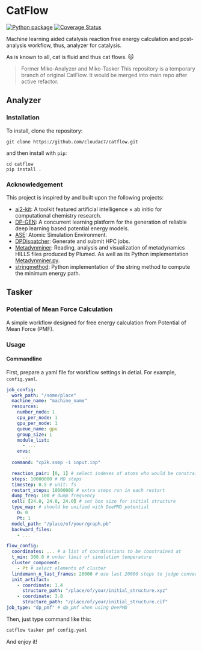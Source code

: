 # CatFlow

[![Python package](https://github.com/Cloudac7/CatFlow/actions/workflows/ci.yml/badge.svg)](https://github.com/Cloudac7/CatFlow/actions/workflows/ci.yml)
[![Coverage Status](https://coveralls.io/repos/github/Cloudac7/CatFlow/badge.svg?branch=master)](https://coveralls.io/github/Cloudac7/CatFlow?branch=master)


Machine learning aided catalysis reaction free energy calculation and post-analysis workflow, thus, analyzer for catalysis.

As is known to all, cat is fluid and thus cat flows. 🐱

> Former Miko-Analyzer and Miko-Tasker
> This repository is a temporary branch of original CatFlow.
> It would be merged into main repo after active refactor.

## Analyzer

### Installation

To install, clone the repository:

```
git clone https://github.com/cloudac7/catflow.git
```

and then install with `pip`:

```
cd catflow
pip install .
```

### Acknowledgement
This project is inspired by and built upon the following projects:
- [ai2-kit](https://github.com/chenggroup/ai2-kit): A toolkit featured artificial intelligence × ab initio for computational chemistry research.
- [DP-GEN](https://github.com/deepmodeling/dpgen): A concurrent learning platform for the generation of reliable deep learning based potential energy models.
- [ASE](https://wiki.fysik.dtu.dk/ase/): Atomic Simulation Environment.
- [DPDispatcher](https://github.com/deepmodeling/dpdispatcher): Generate and submit HPC jobs.
- [Metadynminer](https://github.com/spiwokv/metadynminer): Reading, analysis and visualization of metadynamics HILLS files produced by Plumed. As well as its Python implementation [Metadynminer.py](https://github.com/Jan8be/metadynminer.py).
- [stringmethod](https://github.com/apallath/stringmethod): Python implementation of the string method to compute the minimum energy path.

## Tasker

### Potential of Mean Force Calculation

A simple workflow designed for free energy calculation from Potential of Mean Force (PMF).

### Usage

#### Commandline

First, prepare a yaml file for workflow settings in detial. For example, `config.yaml`.


```yaml
job_config:
  work_path: "/some/place"
  machine_name: "machine_name"
  resources:
    number_node: 1
    cpu_per_node: 1
    gpu_per_node: 1
    queue_name: gpu
    group_size: 1
    module_list:
      - ...
    envs:
      ...
  command: "cp2k.ssmp -i input.inp"

  reaction_pair: [0, 1] # select indexes of atoms who would be constrained
  steps: 10000000 # MD steps
  timestep: 0.5 # unit: fs
  restart_steps: 10000000 # extra steps run in each restart
  dump_freq: 100 # dump frequency
  cell: [24.0, 24.0, 24.0] # set box size for initial structure
  type_map: # should be unified with DeePMD potential
    O: 0
    Pt: 1
  model_path: "/place/of/your/graph.pb"
  backward_files:
    - ...

flow_config:
  coordinates: ... # a list of coordinations to be constrained at
  t_min: 300.0 # under limit of simulation temperature
  cluster_component:
    - Pt # select elements of cluster
  lindemann_n_last_frames: 20000 # use last 20000 steps to judge convergence by calculate Lindemann index
  init_artifact:
    - coordinate: 1.4
      structure_path: "/place/of/your/initial_structure.xyz"
    - coordinate: 3.8
      structure_path: "/place/of/your/initial_structure.cif"
job_type: "dp_pmf" # dp_pmf when using DeePMD
```

Then, just type command like this:

```bash
catflow tasker pmf config.yaml
```

And enjoy it!
